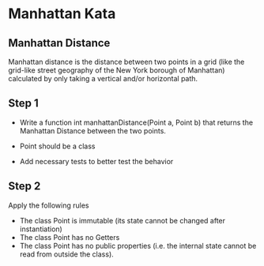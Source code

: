 # Manhattan Kata

## Manhattan Distance

Manhattan distance is the distance between two points in a grid (like the grid-like street geography of the New York borough of Manhattan) calculated by only taking a vertical and/or horizontal path.

## Step 1

* Write a function int manhattanDistance(Point a, Point b) that returns the Manhattan Distance between the two points.

* Point should be a class
* Add necessary tests to better test the behavior 

## Step 2

Apply the following rules

* The class Point is immutable (its state cannot be changed after instantiation)
* The class Point has no Getters
* The class Point has no public properties (i.e. the internal state cannot be read from outside the class).

